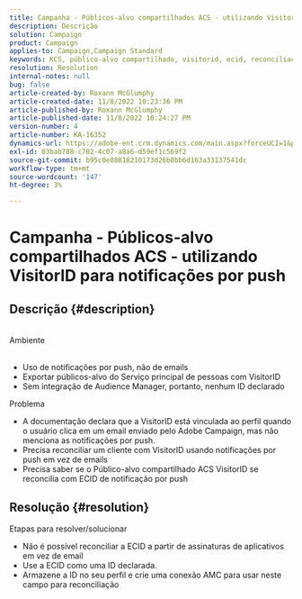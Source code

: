 ```yaml
---
title: Campanha - Públicos-alvo compartilhados ACS - utilizando VisitorID para notificações por push
description: Descrição
solution: Campaign
product: Campaign
applies-to: Campaign,Campaign Standard
keywords: KCS, público-alvo compartilhado, visitorid, ecid, reconciliação de perfil, notificações por push
resolution: Resolution
internal-notes: null
bug: false
article-created-by: Roxann McGlumphy
article-created-date: 11/8/2022 10:23:36 PM
article-published-by: Roxann McGlumphy
article-published-date: 11/8/2022 10:24:27 PM
version-number: 4
article-number: KA-16352
dynamics-url: https://adobe-ent.crm.dynamics.com/main.aspx?forceUCI=1&pagetype=entityrecord&etn=knowledgearticle&id=647e0ff9-b35f-ed11-9561-6045bd006704
exl-id: 03bab788-c702-4c07-a8a6-d59ef1c569f2
source-git-commit: b95c0e88818210173d26b0bb6d163a33137541dc
workflow-type: tm+mt
source-wordcount: '147'
ht-degree: 3%

---
```


# Campanha - Públicos-alvo compartilhados ACS - utilizando VisitorID para notificações por push

## Descrição {#description}

<br>Ambiente<br><br>
- Uso de notificações por push, não de emails
- Exportar públicos-alvo do Serviço principal de pessoas com VisitorID
- Sem integração de Audience Manager, portanto, nenhum ID declarado

Problema
- A documentação declara que a VisitorID está vinculada ao perfil quando o usuário clica em um email enviado pelo Adobe Campaign, mas não menciona as notificações por push.
- Precisa reconciliar um cliente com VisitorID usando notificações por push em vez de emails
- Precisa saber se o Público-alvo compartilhado ACS VisitorID se reconcilia com ECID de notificação por push







## Resolução {#resolution}


Etapas para resolver/solucionar

- Não é possível reconciliar a ECID a partir de assinaturas de aplicativos em vez de email
- Use a ECID como uma ID declarada.
- Armazene a ID no seu perfil e crie uma conexão AMC para usar neste campo para reconciliação

